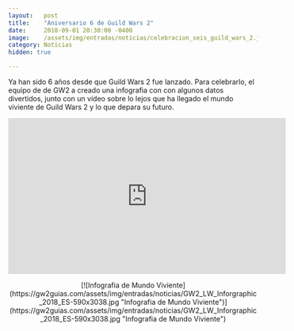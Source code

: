 ```yaml
---
layout:   post
title:    "Aniversario 6 de Guild Wars 2"
date:     2018-09-01 20:30:00 -0400
image:    /assets/img/entradas/noticias/celebracion_seis_guild_wars_2.jpg
category: Noticias
hidden: true

---
```


Ya han sido 6 años desde que Guild Wars 2 fue lanzado. Para celebrarlo, el equipo de de GW2 a creado una infografia con con algunos datos divertidos, junto con un vídeo sobre lo lejos que ha llegado el mundo viviente de Guild Wars 2 y lo que depara su futuro.

<p align="center"><iframe width="560" height="315" src="https://www.youtube.com/embed/XuxqDsatNAk" frameborder="0" allow="autoplay; encrypted-media" allowfullscreen></iframe></p>

<p align="center">
[![Infografia de Mundo Viviente](https://gw2guias.com/assets/img/entradas/noticias/GW2_LW_Inforgraphic_2018_ES-590x3038.jpg "Infografia de Mundo Viviente")](https://gw2guias.com/assets/img/entradas/noticias/GW2_LW_Inforgraphic_2018_ES-590x3038.jpg "Infografia de Mundo Viviente")
</p>
